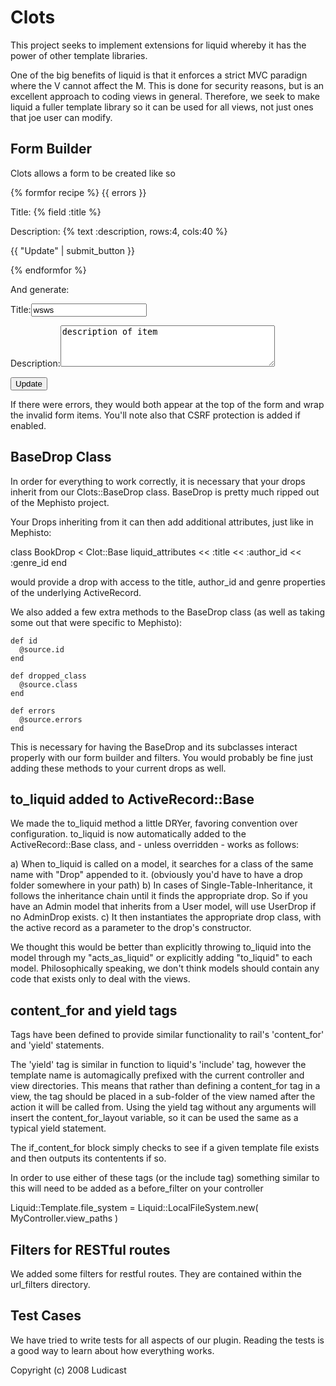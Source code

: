 # Clots

This project seeks to implement extensions for liquid whereby it has the power of other template libraries.

One of the big benefits of liquid is that it enforces a strict MVC paradign where the V cannot affect the M.  This is done for security reasons, but is an excellent approach to coding views in general.  Therefore, we seek to make liquid a fuller template library so it can be used for all views, not just ones that joe user can modify.

## Form Builder

Clots allows a form to be created like so

{% formfor recipe %}
{{ errors }}
  <p>
  	Title: {% field :title %}
  </p>
  <p>
    Description: {% text :description, rows:4, cols:40 %}
  </p>
  <p>
    {{ "Update" | submit_button }}
  </p>
{% endformfor %} 

And generate:

<form method="POST" action="/recipes/1"><input type="hidden"
name="_method" value="PUT"/><input name="authenticity_token"
type="hidden" value="31b0e7e9d18e01f0733225060dbcfd06423f1832"/>
  <p>Title:<input type="text" id="recipe[title]" name="recipe[title]" value="wsws"/>
  </p>
  <p>Description:<textarea name="recipe[description]" rows="4"
cols="40">description of item</textarea>
  </p>
  <p>
    <div class="form-submit-button"><input type="submit"
value="Update"/></div>
  </p>
</form> 

If there were errors, they would both appear at the top of the form and wrap the invalid form items.  You'll note also that CSRF protection is added if enabled.

## BaseDrop Class

In order for everything to work correctly, it is necessary that your drops inherit from our Clots::BaseDrop class.  BaseDrop is pretty much ripped out of the Mephisto project.

Your Drops inheriting from it can then add additional attributes, just like in Mephisto:

class BookDrop < Clot::Base
  liquid_attributes << :title << :author_id << :genre_id
end

would provide a drop with access to the title, author_id and genre properties of the underlying ActiveRecord.

We also added a few extra methods to the BaseDrop class (as well as taking some out that were specific to Mephisto):

    def id
      @source.id
    end

    def dropped_class
      @source.class
    end

    def errors
      @source.errors
    end 

This is necessary for having the BaseDrop and its subclasses interact properly with our form builder and filters.  You would probably be fine just adding these methods to your current drops as well.

## to_liquid added to ActiveRecord::Base

We made the to_liquid method a little DRYer, favoring convention over configuration.  to_liquid is now automatically added to the ActiveRecord::Base class, and - unless overridden - works as follows:

a) When to_liquid is called on a model, it searches for a class of the same name with "Drop" appended to it. (obviously you'd have to have a drop folder somewhere in your path)
b) In cases of Single-Table-Inheritance, it follows the inheritance chain until it finds the appropriate drop.  So if you have an Admin model that inherits from a User model, will use UserDrop if no AdminDrop exists.
c) It then instantiates the appropriate drop class, with the active record as a parameter to the drop's constructor.

We thought this would be better than explicitly throwing to_liquid into the model through my "acts_as_liquid" or explicitly adding "to_liquid" to each model.  Philosophically speaking, we don't think models should contain any code that exists only to deal with the views.

## content_for and yield tags

Tags have been defined to provide similar functionality to rail's 'content_for' and 'yield' statements.  

The 'yield' tag is similar in function to liquid's 'include' tag, however the template name is automagically prefixed with the current controller and view directories.  This means that rather than defining a content_for tag in a view, the tag should be placed in a sub-folder of the view named after the action it will be called from.  Using the yield tag without any arguments will insert the content_for_layout variable, so it can be used the same as a typical yield statement.

The if_content_for block simply checks to see if a given template file exists and then outputs its contentents if so.

In order to use either of these tags (or the include tag) something similar to this will need to be added as a before_filter on your controller

  Liquid::Template.file_system = Liquid::LocalFileSystem.new( MyController.view_paths )
  

## Filters for RESTful routes

We added some filters for restful routes.  They are contained within the url_filters directory.

## Test Cases

We have tried to write tests for all aspects of our plugin.  Reading the tests is a good way to learn about how everything works.

Copyright (c) 2008 Ludicast